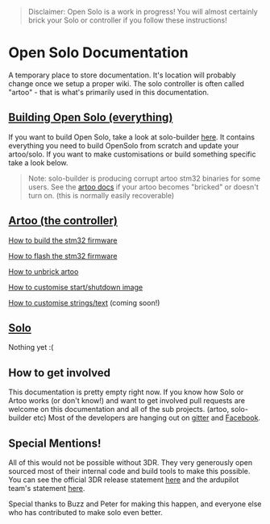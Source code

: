 > Disclaimer: Open Solo is a work in progress! You will almost certainly brick your Solo or controller if you follow these instructions!

# Open Solo Documentation
A temporary place to store documentation.  It's location will probably change once we setup a proper wiki.  The solo controller is often called "artoo" - that is what's primarily used in this documentation.

## [Building Open Solo (everything)](https://github.com/OpenSolo/documentation/blob/master/SOLO-BUILDER.md)
If you want to build Open Solo, take a look at solo-builder [here](https://github.com/OpenSolo/documentation/blob/master/SOLO-BUILDER.md).  It contains everything you need to build OpenSolo from scratch and update your artoo/solo. If you want to make customisations or build something specific take a look below.
> Note: solo-builder is producing corrupt artoo stm32 binaries for some users. See the [artoo docs](https://github.com/OpenSolo/documentation/tree/master/artoo) if your artoo becomes "bricked" or doesn't turn on. (this is normally easily recoverable)

## [Artoo (the controller)](https://github.com/OpenSolo/documentation/tree/master/artoo)

[How to build the stm32 firmware](https://github.com/OpenSolo/documentation/blob/master/artoo/build-artoo-firmware.md)

[How to flash the stm32 firmware](https://github.com/OpenSolo/documentation/blob/master/artoo/flash-custom-firmware.md)

[How to unbrick artoo](https://github.com/OpenSolo/documentation/blob/master/artoo/flash-custom-firmware.md#bricked-artoo)

[How to customise start/shutdown image](https://github.com/OpenSolo/documentation/blob/master/artoo/customisation/custom-boot-screen.md)

[How to customise strings/text](https://github.com/OpenSolo/documentation/tree/master/artoo) (coming soon!)

## [Solo](https://github.com/OpenSolo/documentation/tree/master/solo)
Nothing yet :(

## How to get involved
This documentation is pretty empty right now.  If you know how Solo or Artoo works (or don't know!) and want to get involved pull requests are welcome on this documentation and all of the sub projects. (artoo, solo-builder etc)  Most of the developers are hanging out on [gitter](https://gitter.im/ArduPilot/OpenSolo) and [Facebook](https://www.facebook.com/groups/3DRSOLOModClub/).

## Special Mentions!
All of this would not be possible without 3DR.  They very generously open sourced most of their internal code and build tools to make this possible. You can see the official 3DR release statement [here](https://3dr.com/blog/announcing-opensolo/) and the ardupilot team's statement [here](https://discuss.ardupilot.org/t/opensolo-initiative-by-the-ardupilot-team).

Special thanks to Buzz and Peter for making this happen, and everyone else who has contributed to make solo even better.
